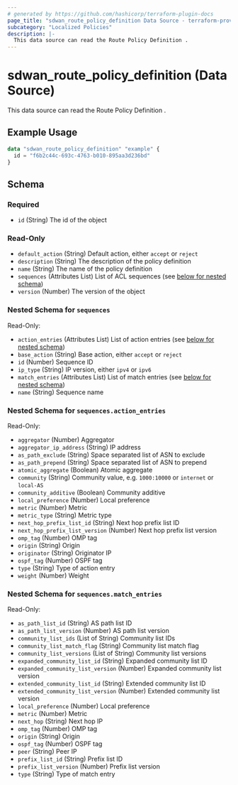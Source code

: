 ```yaml
---
# generated by https://github.com/hashicorp/terraform-plugin-docs
page_title: "sdwan_route_policy_definition Data Source - terraform-provider-sdwan"
subcategory: "Localized Policies"
description: |-
  This data source can read the Route Policy Definition .
---
```


# sdwan_route_policy_definition (Data Source)

This data source can read the Route Policy Definition .

## Example Usage

```terraform
data "sdwan_route_policy_definition" "example" {
  id = "f6b2c44c-693c-4763-b010-895aa3d236bd"
}
```

<!-- schema generated by tfplugindocs -->
## Schema

### Required

- `id` (String) The id of the object

### Read-Only

- `default_action` (String) Default action, either `accept` or `reject`
- `description` (String) The description of the policy definition
- `name` (String) The name of the policy definition
- `sequences` (Attributes List) List of ACL sequences (see [below for nested schema](#nestedatt--sequences))
- `version` (Number) The version of the object

<a id="nestedatt--sequences"></a>
### Nested Schema for `sequences`

Read-Only:

- `action_entries` (Attributes List) List of action entries (see [below for nested schema](#nestedatt--sequences--action_entries))
- `base_action` (String) Base action, either `accept` or `reject`
- `id` (Number) Sequence ID
- `ip_type` (String) IP version, either `ipv4` or `ipv6`
- `match_entries` (Attributes List) List of match entries (see [below for nested schema](#nestedatt--sequences--match_entries))
- `name` (String) Sequence name

<a id="nestedatt--sequences--action_entries"></a>
### Nested Schema for `sequences.action_entries`

Read-Only:

- `aggregator` (Number) Aggregator
- `aggregator_ip_address` (String) IP address
- `as_path_exclude` (String) Space separated list of ASN to exclude
- `as_path_prepend` (String) Space separated list of ASN to prepend
- `atomic_aggregate` (Boolean) Atomic aggregate
- `community` (String) Community value, e.g. `1000:10000` or `internet` or `local-AS`
- `community_additive` (Boolean) Community additive
- `local_preference` (Number) Local preference
- `metric` (Number) Metric
- `metric_type` (String) Metric type
- `next_hop_prefix_list_id` (String) Next hop prefix list ID
- `next_hop_prefix_list_version` (Number) Next hop prefix list version
- `omp_tag` (Number) OMP tag
- `origin` (String) Origin
- `originator` (String) Originator IP
- `ospf_tag` (Number) OSPF tag
- `type` (String) Type of action entry
- `weight` (Number) Weight


<a id="nestedatt--sequences--match_entries"></a>
### Nested Schema for `sequences.match_entries`

Read-Only:

- `as_path_list_id` (String) AS path list ID
- `as_path_list_version` (Number) AS path list version
- `community_list_ids` (List of String) Community list IDs
- `community_list_match_flag` (String) Community list match flag
- `community_list_versions` (List of String) Community list versions
- `expanded_community_list_id` (String) Expanded community list ID
- `expanded_community_list_version` (Number) Expanded community list version
- `extended_community_list_id` (String) Extended community list ID
- `extended_community_list_version` (Number) Extended community list version
- `local_preference` (Number) Local preference
- `metric` (Number) Metric
- `next_hop` (String) Next hop IP
- `omp_tag` (Number) OMP tag
- `origin` (String) Origin
- `ospf_tag` (Number) OSPF tag
- `peer` (String) Peer IP
- `prefix_list_id` (String) Prefix list ID
- `prefix_list_version` (Number) Prefix list version
- `type` (String) Type of match entry
